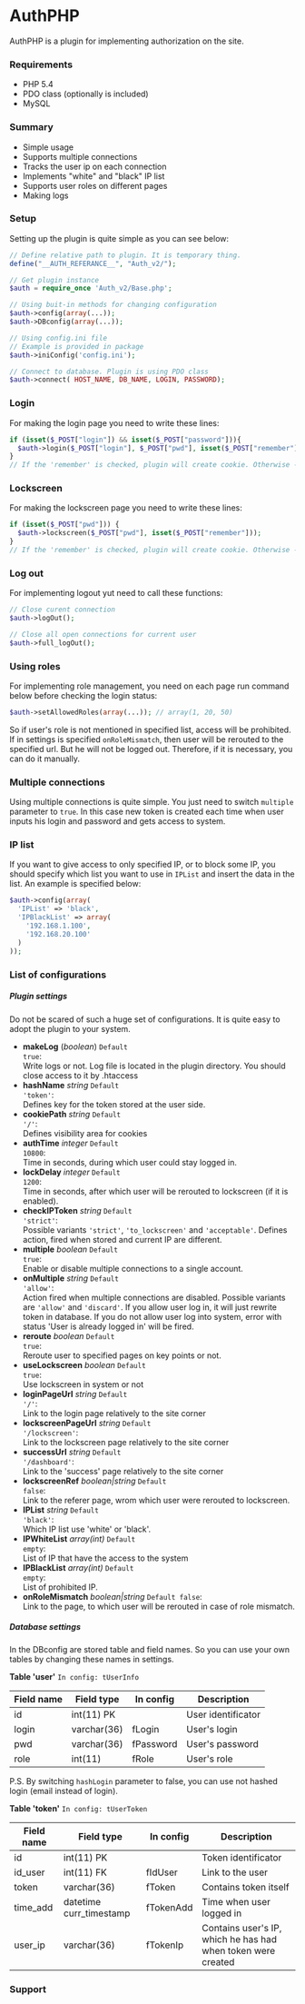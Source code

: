 # AuthPHP
AuthPHP is a plugin for implementing authorization on the site.

### Requirements
- PHP 5.4
- PDO class (optionally is included)
- MySQL

### Summary
- Simple usage
- Supports multiple connections
- Tracks the user ip on each connection
- Implements "white" and "black" IP list
- Supports user roles on different pages
- Making logs 

### Setup
Setting up the plugin is quite simple as you can see below:
```php
// Define relative path to plugin. It is temporary thing.
define("__AUTH_REFERANCE__", "Auth_v2/");

// Get plugin instance
$auth = require_once 'Auth_v2/Base.php';

// Using buit-in methods for changing configuration
$auth->config(array(...));
$auth->DBconfig(array(...));

// Using config.ini file
// Example is provided in package
$auth->iniConfig('config.ini');

// Connect to database. Plugin is using PDO class
$auth->connect( HOST_NAME, DB_NAME, LOGIN, PASSWORD);
```

### Login
For making the login page you need to write these lines:
```php
if (isset($_POST["login"]) && isset($_POST["password"])){
  $auth->login($_POST["login"], $_POST["pwd"], isset($_POST["remember"]));
}
// If the 'remember' is checked, plugin will create cookie. Otherwise - session.
```

### Lockscreen
For making the lockscreen page you need to write these lines:
```php
if (isset($_POST["pwd"])) {
  $auth->lockscreen($_POST["pwd"], isset($_POST["remember"]));
}
// If the 'remember' is checked, plugin will create cookie. Otherwise - session.
```

### Log out
For implementing logout yut need to call these functions:
```php
// Close curent connection
$auth->logOut();

// Close all open connections for current user
$auth->full_logOut();
```

### Using roles
For implementing role management, you need on each page run command below before checking the login status:
```php
$auth->setAllowedRoles(array(...)); // array(1, 20, 50)
```
So if user's role is not mentioned in specified list, access will be prohibited. If in settings is specified <code>onRoleMismatch</code>, then user will be rerouted to the specified url. But he will not be logged out. Therefore, if it is necessary, you can do it manually.

### Multiple connections
Using multiple connections is quite simple. You just need to switch <code>multiple</code> parameter to <code>true</code>. In this case new token is created each time when user inputs his login and password and gets access to system.

### IP list
If you want to give access to only specified IP, or to block some IP, you should specify which list you want to use in <code>IPList</code> and insert the data in the list. An example is specified below:
```php
$auth->config(array(
  'IPList' => 'black',
  'IPBlackList' => array(
    '192.168.1.100',
    '192.168.20.100'
  )
));
```

### List of configurations
##### Plugin settings
Do not be scared of such a huge set of configurations. It is quite easy to adopt the plugin to your system.

- **makeLog** (*boolean*) <code>Default true</code>:<br> Write logs or not. Log file is located in the plugin directory. You should close access to it by .htaccess
- **hashName** *string* <code>Default 'token'</code>:<br> Defines key for the token stored at the user side.
- **cookiePath** *string* <code>Default '/'</code>:<br> Defines visibility area for cookies
- **authTime** *integer* <code>Default 10800</code>:<br> Time in seconds, during which user could stay logged in.
- **lockDelay** *integer* <code>Default 1200</code>:<br> Time in seconds, after which user will be rerouted to lockscreen (if it is enabled).
- **checkIPToken** *string* <code>Default 'strict'</code>:<br> Possible variants <code>'strict'</code>, <code>'to_lockscreen'</code> and <code>'acceptable'</code>. Defines action, fired when stored and current IP are different.
- **multiple** *boolean* <code>Default true</code>:<br> Enable or disable multiple connections to a single account.
- **onMultiple** *string* <code>Default 'allow'</code>:<br> Action fired when multiple connections are disabled. Possible variants are <code>'allow'</code> and <code>'discard'</code>. If you allow user log in, it will just rewrite token in database. If you do not allow user log into system, error with status 'User is already logged in' will be fired.
- **reroute** *boolean* <code>Default true</code>:<br> Reroute user to specified pages on key points or not.
- **useLockscreen** *boolean* <code>Default true</code>:<br> Use lockscreen in system or not
- **loginPageUrl** *string* <code>Default '/'</code>:<br> Link to the login page relatively to the site corner
- **lockscreenPageUrl** *string* <code>Default '/lockscreen'</code>:<br> Link to the lockscreen page relatively to the site corner
- **successUrl** *string* <code>Default '/dashboard'</code>:<br> Link to the 'success' page relatively to the site corner
- **lockscreenRef** *boolean|string* <code>Default false</code>:<br> Link to the referer page, wrom which user were rerouted to lockscreen.
- **IPList** *string* <code>Default 'black'</code>:<br> Which IP list use 'white' or 'black'.
- **IPWhiteList** *array(int)* <code>Default empty</code>:<br> List of IP that have the access to the system
- **IPBlackList** *array(int)* <code>Default empty</code>:<br> List of prohibited IP.
- **onRoleMismatch** *boolean|string* <code>Default false</code>:<br> Link to the page, to which user will be rerouted in case of role mismatch.

##### Database settings
In the DBconfig are stored table and field names. So you can use your own tables by changing these names in settings.

**Table 'user'** <code>In config: tUserInfo</code>

| Field name | Field type  | In config | Description        |
|------------|-------------|-----------|--------------------|
| id         | int(11) PK  |           | User identificator |
| login      | varchar(36) | fLogin    | User's login       |
| pwd        | varchar(36) | fPassword | User's password    |
| role       | int(11)     | fRole     | User's role        | 

P.S. By switching <code>hashLogin</code> parameter to false, you can use not hashed login (email instead of login).


**Table 'token'** <code>In config: tUserToken</code>

| Field name | Field type  | In config | Description        |
|------------|-------------|-----------|--------------------|
| id         | int(11) PK  |           | Token identificator |
| id_user    | int(11) FK  | fIdUser   | Link to the user |
| token      | varchar(36) | fToken    | Contains token itself |
| time_add   | datetime curr_timestamp | fTokenAdd | Time when user logged in |
| user_ip    | varchar(36) | fTokenIp  | Contains user's IP, which he has had when token were created |

### Support
